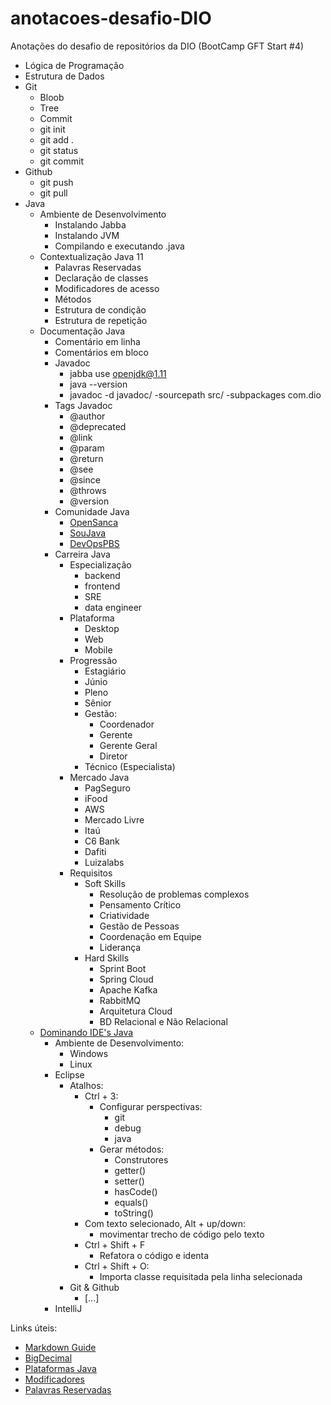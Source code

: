 # anotacoes-desafio-DIO
Anotações do desafio de repositórios da DIO (BootCamp GFT Start #4)
- Lógica de Programação
- Estrutura de Dados
- Git
  - Bloob
  - Tree
  - Commit
  - git init
  - git add .
  - git status
  - git commit
- Github
  - git push
  - git pull
- Java
  - Ambiente de Desenvolvimento
    - Instalando Jabba
    - Instalando JVM
    - Compilando e executando .java
  - Contextualização Java 11
    - Palavras Reservadas
    - Declaração de classes
    - Modificadores de acesso
    - Métodos
    - Estrutura de condição
    - Estrutura de repetição
  - Documentação Java
    - Comentário em linha
    - Comentários em bloco
    - Javadoc
      - jabba use openjdk@1.11
      - java --version
      - javadoc -d javadoc/ -sourcepath src/ -subpackages com.dio
    - Tags Javadoc
      - @author
      - @deprecated
      - @link
      - @param
      - @return
      - @see
      - @since
      - @throws
      - @version
    - Comunidade Java
      - [OpenSanca](opensanca.com.br)
      - [SouJava](soujava.org.br)
      - [DevOpsPBS](devopspbs.org)
    - Carreira Java
      - Especialização
        - backend
        - frontend
        - SRE
        - data engineer
      - Plataforma
        - Desktop
        - Web
        - Mobile
      - Progressão
        - Estagiário
        - Júnio
        - Pleno
        - Sênior
        - Gestão:
          - Coordenador
          - Gerente
          - Gerente Geral
          - Diretor
        - Técnico (Especialista)
      - Mercado Java
        - PagSeguro
        - iFood
        - AWS
        - Mercado Livre
        - Itaú
        - C6 Bank
        - Dafiti
        - Luizalabs
      - Requisitos
        - Soft Skills
          - Resolução de problemas complexos
          - Pensamento Crítico
          - Criatividade
          - Gestão de Pessoas
          - Coordenação em Equipe
          - Liderança
        - Hard Skills
          - Sprint Boot
          - Spring Cloud
          - Apache Kafka
          - RabbitMQ
          - Arquitetura Cloud
          - BD Relacional e Não Relacional
  - [Dominando IDE's Java](https://github.com/cami-la/curso-dio-dominando-ides-java)
    - Ambiente de Desenvolvimento:
      - Windows
      - Linux
    - Eclipse
      - Atalhos:
        - Ctrl + 3:
          - Configurar perspectivas:
            - git
            - debug
            - java
          - Gerar métodos:
            - Construtores
            - getter()
            - setter()
            - hasCode()
            - equals()
            - toString()
        - Com texto selecionado, Alt + up/down:
            - movimentar trecho de código pelo texto
        - Ctrl + Shift + F
          - Refatora o código e identa
        - Ctrl + Shift + O:
          - Importa classe requisitada pela linha selecionada
      - Git & Github
        - [...]
    - IntelliJ

Links úteis:
- [Markdown Guide](https://www.markdownguide.org/)
- [BigDecimal](https://www.devmedia.com.br/java-bigdecimal-trabalhando-com-mais-precisao/30286)
- [Plataformas Java](https://www.devmedia.com.br/introducao-as-plataformas-java/29544)
- [Modificadores](https://pt.stackoverflow.com/questions/23/qual-%C3%A9-a-diferen%C3%A7a-entre-modificadores-public-default-protected-e-private)
- [Palavras Reservadas](http://www.linhadecodigo.com.br/artigo/83/as-52-palavras-reservadas-do-java.aspx)